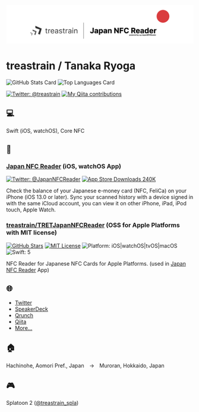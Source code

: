 ![](https://github.com/treastrain/treastrain/blob/main/header.png)
# treastrain / Tanaka Ryoga

![GitHub Stats Card](https://github-readme-stats.vercel.app/api?username=treastrain&count_private=true&show_icons=true)
![Top Languages Card](https://github-readme-stats.vercel.app/api/top-langs/?username=treastrain)

[![Twitter: @treastrain](https://img.shields.io/twitter/follow/treastrain?label=%40treastrain&style=social)](https://twitter.com/treastrain)
[![My Qiita contributions](https://qiita-badge.apiapi.app/s/treastrain/contributions.svg)](https://qiita.com/treastrain)

## 💻
Swift (iOS, watchOS), Core NFC

## 📝
### [Japan NFC Reader](https://japannfcreader.tret.jp/) (iOS, watchOS App)
[![Twitter: @JapanNFCReader](https://img.shields.io/twitter/follow/JapanNFCReader?label=%40JapanNFCReader&style=social)](https://twitter.com/JapanNFCReader)
[![App Store Downloads 240K](https://img.shields.io/badge/App%20Store%20Downloads-240K-blue)](https://apps.apple.com/jp/app/id1480265213)

Check the balance of your Japanese e-money card (NFC, FeliCa) on your iPhone (iOS 13.0 or later).
Sync your scanned history with a device signed in with the same iCloud account,
you can view it on other iPhone, iPad, iPod touch, Apple Watch.

### [treastrain/TRETJapanNFCReader](https://github.com/treastrain/TRETJapanNFCReader) (OSS for Apple Platforms with MIT license)
[![GitHub Stars](https://img.shields.io/github/stars/treastrain/TRETJapanNFCReader?style=social)](https://github.com/treastrain/TRETJapanNFCReader/stargazers)
[![MIT License](https://img.shields.io/badge/License-MIT-blue.svg)](https://github.com/treastrain/TRETJapanNFCReader/blob/master/LICENSE)
![Platform: iOS|watchOS|tvOS|macOS](https://img.shields.io/badge/Platform-iOS%20%7C%20watchOS%20%7C%20tvOS%20%7C%20macOS-lightgrey.svg)
![Swift: 5](https://img.shields.io/badge/Swift-5-orange.svg)

NFC Reader for Japanese NFC Cards for Apple Platforms. (used in [Japan NFC Reader](https://japannfcreader.tret.jp/) App)

## 🌐
- [Twitter](https://twitter.com/treastrain)
- [SpeakerDeck](https://speakerdeck.com/treastrain)
- [Qrunch](https://qrunch.net/@treastrain)
- [Qiita](https://qiita.com/treastrain)
- [More...](https://treastrain.jp)


## 🏠
Hachinohe, Aomori Pref., Japan　→　Muroran, Hokkaido, Japan

## 🎮
Splatoon 2 ([@treastrain_spla](https://twitter.com/treastrain_spla))
